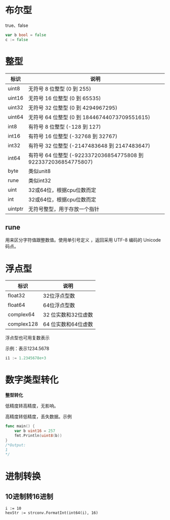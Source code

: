 # 布尔型

true、false

```go
var b bool = false
c := false
```

# 整型

| 标识   | 说明                                                         |
| ------ | ------------------------------------------------------------ |
| uint8  | 无符号 8 位整型 (0 到 255)                                   |
| uint16 | 无符号 16 位整型 (0 到 65535)                                |
| uint32 | 无符号 32 位整型 (0 到 4294967295)                           |
| uint64 | 无符号 64 位整型 (0 到 18446744073709551615)                 |
| int8   | 有符号 8 位整型 (-128 到 127)                                |
| int16  | 有符号 16 位整型 (-32768 到 32767)                           |
| int32  | 有符号 32 位整型 (-2147483648 到 2147483647)                 |
| int64  | 有符号 64 位整型 (-9223372036854775808 到 9223372036854775807) |
| byte  | 类似unit8                    |
| rune    | 类似int32              |
| uint    | 32或64位，根据cpu位数而定    |
| int     | 32或64位，根据cpu位数而定 |
| uintptr | 无符号整型，用于存放一个指针 |
## rune

用来区分字符值跟整数值。使用单引号定义 ，返回采用 UTF-8 编码的 Unicode 码点。

# 浮点型

| 标识       | 说明                |
| ---------- | ------------------- |
| float32    | 32位浮点型数        |
| float64    | 64位浮点型数        |
| complex64  | 32 位实数和32位虚数 |
| complex128 | 64 位实数和64位虚数 |

浮点型也可用复数表示

示例：表示1234.5678

```go
i1 := 1.2345678e+3
```



# 数字类型转化

**整型转化**

低精度转高精度，无影响。

高精度转低精度，丢失数据。示例

```go
func main() {
	var b uint16 = 257
	fmt.Println(uint8(b))
}
/*Output:
1
*/
```

# 进制转换

## 10进制转16进制

```golang
i := 10
hexStr := strconv.FormatInt(int64(i), 16)
```

